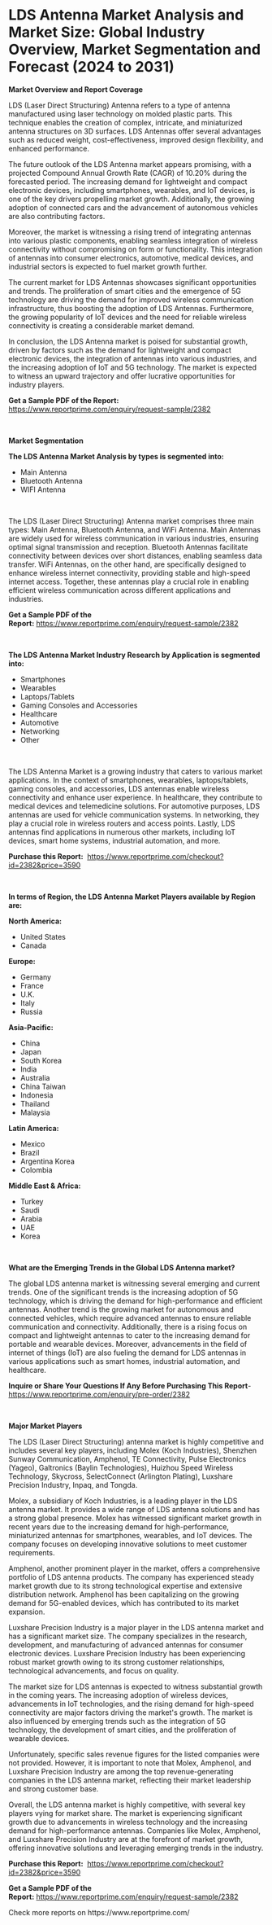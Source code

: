 <p><h1>LDS Antenna Market Analysis and Market Size: Global Industry Overview, Market Segmentation and Forecast (2024 to 2031)</h1></p><p><strong>Market Overview and Report Coverage</strong></p>
<p><p>LDS (Laser Direct Structuring) Antenna refers to a type of antenna manufactured using laser technology on molded plastic parts. This technique enables the creation of complex, intricate, and miniaturized antenna structures on 3D surfaces. LDS Antennas offer several advantages such as reduced weight, cost-effectiveness, improved design flexibility, and enhanced performance.</p><p>The future outlook of the LDS Antenna market appears promising, with a projected Compound Annual Growth Rate (CAGR) of 10.20% during the forecasted period. The increasing demand for lightweight and compact electronic devices, including smartphones, wearables, and IoT devices, is one of the key drivers propelling market growth. Additionally, the growing adoption of connected cars and the advancement of autonomous vehicles are also contributing factors.</p><p>Moreover, the market is witnessing a rising trend of integrating antennas into various plastic components, enabling seamless integration of wireless connectivity without compromising on form or functionality. This integration of antennas into consumer electronics, automotive, medical devices, and industrial sectors is expected to fuel market growth further.</p><p>The current market for LDS Antennas showcases significant opportunities and trends. The proliferation of smart cities and the emergence of 5G technology are driving the demand for improved wireless communication infrastructure, thus boosting the adoption of LDS Antennas. Furthermore, the growing popularity of IoT devices and the need for reliable wireless connectivity is creating a considerable market demand.</p><p>In conclusion, the LDS Antenna market is poised for substantial growth, driven by factors such as the demand for lightweight and compact electronic devices, the integration of antennas into various industries, and the increasing adoption of IoT and 5G technology. The market is expected to witness an upward trajectory and offer lucrative opportunities for industry players.</p></p>
<p><strong>Get a Sample PDF of the Report:</strong> <a href="https://www.reportprime.com/enquiry/request-sample/2382">https://www.reportprime.com/enquiry/request-sample/2382</a></p>
<p>&nbsp;</p>
<p><strong>Market Segmentation</strong></p>
<p><strong>The LDS Antenna Market Analysis by types is segmented into:</strong></p>
<p><ul><li>Main Antenna</li><li>Bluetooth Antenna</li><li>WIFI Antenna</li></ul></p>
<p>&nbsp;</p>
<p><p>The LDS (Laser Direct Structuring) Antenna market comprises three main types: Main Antenna, Bluetooth Antenna, and WiFi Antenna. Main Antennas are widely used for wireless communication in various industries, ensuring optimal signal transmission and reception. Bluetooth Antennas facilitate connectivity between devices over short distances, enabling seamless data transfer. WiFi Antennas, on the other hand, are specifically designed to enhance wireless internet connectivity, providing stable and high-speed internet access. Together, these antennas play a crucial role in enabling efficient wireless communication across different applications and industries.</p></p>
<p><strong>Get a Sample PDF of the Report:</strong>&nbsp;<a href="https://www.reportprime.com/enquiry/request-sample/2382">https://www.reportprime.com/enquiry/request-sample/2382</a></p>
<p>&nbsp;</p>
<p><strong>The LDS Antenna Market Industry Research by Application is segmented into:</strong></p>
<p><ul><li>Smartphones</li><li>Wearables</li><li>Laptops/Tablets</li><li>Gaming Consoles and Accessories</li><li>Healthcare</li><li>Automotive</li><li>Networking</li><li>Other</li></ul></p>
<p>&nbsp;</p>
<p><p>The LDS Antenna Market is a growing industry that caters to various market applications. In the context of smartphones, wearables, laptops/tablets, gaming consoles, and accessories, LDS antennas enable wireless connectivity and enhance user experience. In healthcare, they contribute to medical devices and telemedicine solutions. For automotive purposes, LDS antennas are used for vehicle communication systems. In networking, they play a crucial role in wireless routers and access points. Lastly, LDS antennas find applications in numerous other markets, including IoT devices, smart home systems, industrial automation, and more.</p></p>
<p><strong>Purchase this Report:</strong>&nbsp; <a href="https://www.reportprime.com/checkout?id=2382&price=3590">https://www.reportprime.com/checkout?id=2382&price=3590</a></p>
<p>&nbsp;</p>
<p><strong>In terms of Region, the LDS Antenna Market Players available by Region are:</strong></p>
<p>
    <p> <strong> North America: </strong>
        <ul>
            <li>United States</li>
            <li>Canada</li>
        </ul>
        </p> 
    <p> <strong> Europe: </strong>
        <ul>
            <li>Germany</li>
            <li>France</li>
            <li>U.K.</li>
            <li>Italy</li>
            <li>Russia</li>
        </ul>
        </p> 
    <p> <strong> Asia-Pacific: </strong>
        <ul>
            <li>China</li>
            <li>Japan</li>
            <li>South Korea</li>
            <li>India</li>
            <li>Australia</li>
            <li>China Taiwan</li>
            <li>Indonesia</li>
            <li>Thailand</li>
            <li>Malaysia</li>
        </ul>
        </p> 
    <p> <strong> Latin America: </strong>
        <ul>
            <li>Mexico</li>
            <li>Brazil</li>
            <li>Argentina Korea</li>
            <li>Colombia</li>
        </ul>
        </p> 
    <p> <strong> Middle East & Africa: </strong>
        <ul>
            <li>Turkey</li>
            <li>Saudi</li>
            <li>Arabia</li>
            <li>UAE</li>
            <li>Korea</li>
        </ul>
    </p>
    </p>
<p>&nbsp;</p>
<p><strong>What are the Emerging Trends in the Global LDS Antenna market?</strong></p>
<p><p>The global LDS antenna market is witnessing several emerging and current trends. One of the significant trends is the increasing adoption of 5G technology, which is driving the demand for high-performance and efficient antennas. Another trend is the growing market for autonomous and connected vehicles, which require advanced antennas to ensure reliable communication and connectivity. Additionally, there is a rising focus on compact and lightweight antennas to cater to the increasing demand for portable and wearable devices. Moreover, advancements in the field of internet of things (IoT) are also fueling the demand for LDS antennas in various applications such as smart homes, industrial automation, and healthcare.</p></p>
<p><strong>Inquire or Share Your Questions If Any Before Purchasing This Report</strong>- <a href="https://www.reportprime.com/enquiry/pre-order/2382">https://www.reportprime.com/enquiry/pre-order/2382</a></p>
<p>&nbsp;</p>
<p><strong>Major Market Players</strong></p>
<p><p>The LDS (Laser Direct Structuring) antenna market is highly competitive and includes several key players, including Molex (Koch Industries), Shenzhen Sunway Communication, Amphenol, TE Connectivity, Pulse Electronics (Yageo), Galtronics (Baylin Technologies), Huizhou Speed Wireless Technology, Skycross, SelectConnect (Arlington Plating), Luxshare Precision Industry, Inpaq, and Tongda.</p><p>Molex, a subsidiary of Koch Industries, is a leading player in the LDS antenna market. It provides a wide range of LDS antenna solutions and has a strong global presence. Molex has witnessed significant market growth in recent years due to the increasing demand for high-performance, miniaturized antennas for smartphones, wearables, and IoT devices. The company focuses on developing innovative solutions to meet customer requirements.</p><p>Amphenol, another prominent player in the market, offers a comprehensive portfolio of LDS antenna products. The company has experienced steady market growth due to its strong technological expertise and extensive distribution network. Amphenol has been capitalizing on the growing demand for 5G-enabled devices, which has contributed to its market expansion.</p><p>Luxshare Precision Industry is a major player in the LDS antenna market and has a significant market size. The company specializes in the research, development, and manufacturing of advanced antennas for consumer electronic devices. Luxshare Precision Industry has been experiencing robust market growth owing to its strong customer relationships, technological advancements, and focus on quality.</p><p>The market size for LDS antennas is expected to witness substantial growth in the coming years. The increasing adoption of wireless devices, advancements in IoT technologies, and the rising demand for high-speed connectivity are major factors driving the market's growth. The market is also influenced by emerging trends such as the integration of 5G technology, the development of smart cities, and the proliferation of wearable devices.</p><p>Unfortunately, specific sales revenue figures for the listed companies were not provided. However, it is important to note that Molex, Amphenol, and Luxshare Precision Industry are among the top revenue-generating companies in the LDS antenna market, reflecting their market leadership and strong customer base.</p><p>Overall, the LDS antenna market is highly competitive, with several key players vying for market share. The market is experiencing significant growth due to advancements in wireless technology and the increasing demand for high-performance antennas. Companies like Molex, Amphenol, and Luxshare Precision Industry are at the forefront of market growth, offering innovative solutions and leveraging emerging trends in the industry.</p></p>
<p><strong>Purchase this Report:</strong>&nbsp;&nbsp;<a href="https://www.reportprime.com/checkout?id=2382&price=3590">https://www.reportprime.com/checkout?id=2382&price=3590</a></p>
<p></p>
<p><strong>Get a Sample PDF of the Report:</strong>&nbsp;<a href="https://www.reportprime.com/enquiry/request-sample/2382">https://www.reportprime.com/enquiry/request-sample/2382</a></p>
<p>Check more reports on https://www.reportprime.com/</p>